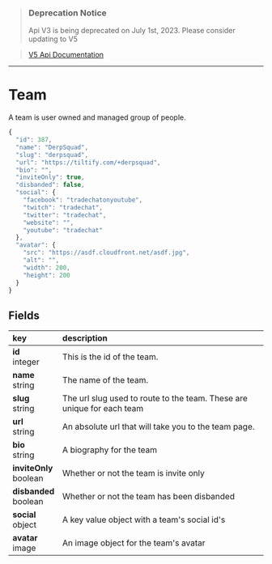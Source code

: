 >### Deprecation Notice
>Api V3 is being deprecated on July 1st, 2023. Please consider updating to V5

>[V5 Api Documentation](https://v5api.tiltify.com/api/public)

-----

# Team

A team is user owned and managed group of people.

```js
{
  "id": 387,
  "name": "DerpSquad",
  "slug": "derpsquad",
  "url": "https://tiltify.com/+derpsquad",
  "bio": "",
  "inviteOnly": true,
  "disbanded": false,
  "social": {
    "facebook": "tradechatonyoutube",
    "twitch": "tradechat",
    "twitter": "tradechat",
    "website": "",
    "youtube": "tradechat"
  },
  "avatar": {
    "src": "https://asdf.cloudfront.net/asdf.jpg",
    "alt": "",
    "width": 200,
    "height": 200
  }
}
```

## Fields

|key|description|
|:---|:---|
|**id**<br>integer| This is the id of the team.
|**name**<br>string| The name of the team.
|**slug**<br>string| The url slug used to route to the team. These are unique for each team
|**url**<br>string| An absolute url that will take you to the team page.
|**bio**<br>string| A biography for the team
|**inviteOnly**<br>boolean| Whether or not the team is invite only
|**disbanded**<br>boolean| Whether or not the team has been disbanded
|**social**<br>object| A key value object with a team's social id's
|**avatar**<br>image| An image object for the team's avatar
